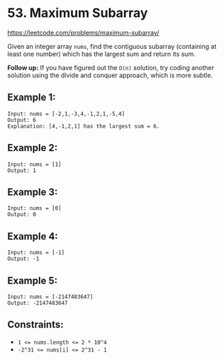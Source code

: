 # 53. Maximum Subarray
https://leetcode.com/problems/maximum-subarray/

Given an integer array `nums`, find the contiguous subarray (containing at least one number) which has the largest sum and return its sum.

**Follow up:** If you have figured out the `O(n)` solution, try coding another solution using the divide and conquer approach, which is more subtle.

## Example 1:
```
Input: nums = [-2,1,-3,4,-1,2,1,-5,4]
Output: 6
Explanation: [4,-1,2,1] has the largest sum = 6.
```

## Example 2:
```
Input: nums = [1]
Output: 1
```

## Example 3:
```
Input: nums = [0]
Output: 0
```

## Example 4:
```
Input: nums = [-1]
Output: -1
```

## Example 5:
```
Input: nums = [-2147483647]
Output: -2147483647
```

## Constraints:
* `1 <= nums.length <= 2 * 10^4`
* `-2^31 <= nums[i] <= 2^31 - 1`